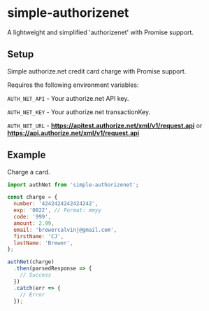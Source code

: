 # simple-authorizenet
A lightweight and simplified 'authorizenet' with Promise support.

## Setup
Simple authorize.net credit card charge with Promise support.

Requires the following environment variables:

`AUTH_NET_API` - Your authorize.net API key.

`AUTH_NET_KEY` - Your authorize.net transactionKey.

`AUTH_NET_URL` - **https://apitest.authorize.net/xml/v1/request.api** or **https://api.authorize.net/xml/v1/request.api**

## Example
Charge a card.

```javascript
import authNet from 'simple-authorizenet';

const charge = {
  number: '4242424242424242',
  exp: '0822', // Format: mmyy
  code: '999',
  amount: 2.99,
  email: 'brewercalvinj@gmail.com',
  firstName: 'CJ',
  lastName: 'Brewer',
};

authNet(charge)
  .then(parsedResponse => {
    // Success
  })
  .catch(err => {
    // Error
  });
```
